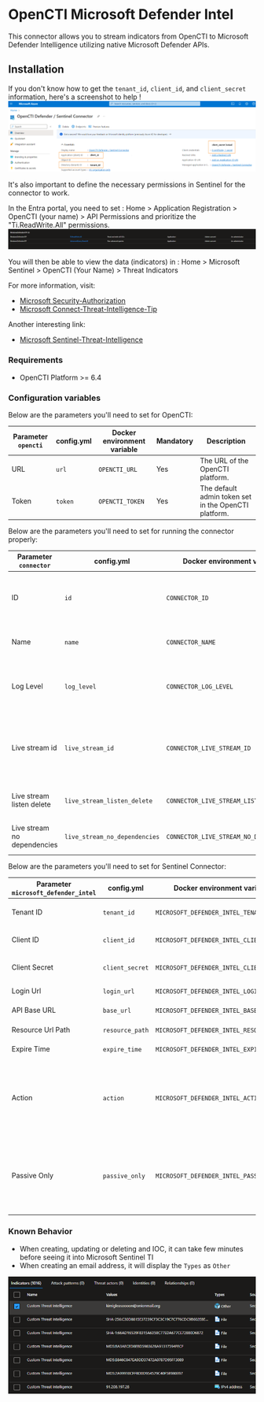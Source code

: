 # OpenCTI Microsoft Defender Intel

This connector allows you to stream indicators from OpenCTI to Microsoft Defender Intelligence utilizing native Microsoft Defender APIs.

## Installation

If you don't know how to get the `tenant_id`, `client_id`, and `client_secret` information, here's a screenshot to
help !
![Sentinel_variables](./doc/sentinel_info_variables.png)

It's also important to define the necessary permissions in Sentinel for the connector to work.

In the Entra portal, you need to set :
Home > Application Registration > OpenCTI (your name) > API Permissions
and prioritize the "Ti.ReadWrite.All" permissions.
![Sentinel_permission](./doc/permission_mandatory.png)

You will then be able to view the data (indicators) in :
Home > Microsoft Sentinel > OpenCTI (Your Name) > Threat Indicators

For more information, visit:

- [Microsoft Security-Authorization](https://learn.microsoft.com/en-us/graph/security-authorization)
- [Microsoft Connect-Threat-Intelligence-Tip](https://learn.microsoft.com/en-us/azure/sentinel/connect-threat-intelligence-tip)

Another interesting link:

- [Microsoft Sentinel-Threat-Intelligence](https://learn.microsoft.com/en-us/azure/architecture/example-scenario/data/sentinel-threat-intelligence#import-threat-indicators-with-the-platforms-data-connector)

### Requirements

- OpenCTI Platform >= 6.4

### Configuration variables

Below are the parameters you'll need to set for OpenCTI:

| Parameter `opencti` | config.yml | Docker environment variable | Mandatory | Description                                          |
|---------------------|------------|-----------------------------|-----------|------------------------------------------------------|
| URL                 | `url`      | `OPENCTI_URL`               | Yes       | The URL of the OpenCTI platform.                     |
| Token               | `token`    | `OPENCTI_TOKEN`             | Yes       | The default admin token set in the OpenCTI platform. |

Below are the parameters you'll need to set for running the connector properly:

| Parameter `connector`       | config.yml                    | Docker environment variable             | Default  | Mandatory | Example                                | Description                                                                            |
|-----------------------------|-------------------------------|-----------------------------------------|----------|-----------|----------------------------------------|----------------------------------------------------------------------------------------|
| ID                          | `id`                          | `CONNECTOR_ID`                          | /        | Yes       | `fe418972-1b42-42c9-a665-91544c1a9939` | A unique `UUIDv4` identifier for this connector instance.                              |
| Name                        | `name`                        | `CONNECTOR_NAME`                        | /        | Yes       | `Microsoft Defender Intel`             | Full name of the connector : `Microsoft Sentinel`.                                     |
| Log Level                   | `log_level`                   | `CONNECTOR_LOG_LEVEL`                   | `error`  | No        | `error`                                | Determines the verbosity of the logs. Options are `debug`, `info`, `warn`, or `error`. |
| Live stream id              | `live_stream_id`              | `CONNECTOR_LIVE_STREAM_ID`              | /        | Yes       | `9f204482-47a4-4fa4-b88b-ff4f390f31dd` | The Live Stream ID of the stream created in the OpenCTI interface. A unique `UUIDv4`.  |
| Live stream listen delete   | `live_stream_listen_delete`   | `CONNECTOR_LIVE_STREAM_LISTEN_DELETE`   | `true`   | No        | `true`                                 | The Live Stream listen delete must be `true`.                                          |
| Live stream no dependencies | `live_stream_no_dependencies` | `CONNECTOR_LIVE_STREAM_NO_DEPENDENCIES` | `true`   | No        | `true`                                 | The Live Stream no dependencies must be `true`.                                        |

Below are the parameters you'll need to set for Sentinel Connector:

| Parameter `microsoft_defender_intel` | config.yml         | Docker environment variable                 | Default                                    | Mandatory | Example                                    | Description                                                                                                                                                                                                                                                                                                                                                       |
|--------------------------------------|--------------------|---------------------------------------------|--------------------------------------------|-----------|--------------------------------------------|-------------------------------------------------------------------------------------------------------------------------------------------------------------------------------------------------------------------------------------------------------------------------------------------------------------------------------------------------------------------|
| Tenant ID                            | `tenant_id`        | `MICROSOFT_DEFENDER_INTEL_TENANT_ID`        | /                                          | Yes       | /                                          | Your Azure App Tenant ID, see the screenshot to help you find this information.                                                                                                                                                                                                                                                                                   |
| Client ID                            | `client_id`        | `MICROSOFT_DEFENDER_INTEL_CLIENT_ID`        | /                                          | Yes       | /                                          | Your Azure App Client ID, see the screenshot to help you find this information.                                                                                                                                                                                                                                                                                   |
| Client Secret                        | `client_secret`    | `MICROSOFT_DEFENDER_INTEL_CLIENT_SECRET`    | /                                          | Yes       | /                                          | Your Azure App Client secret, See the screenshot to help you find this information.                                                                                                                                                                                                                                                                               |
| Login Url                            | `login_url`        | `MICROSOFT_DEFENDER_INTEL_LOGIN_URL`        | `https://login.microsoft.com`              | No        | `https://login.microsoft.com`              | Login URL for Microsoft which is `https://login.microsoft.com`                                                                                                                                                                                                                                                                                                    |
| API Base URL                         | `base_url`         | `MICROSOFT_DEFENDER_INTEL_BASE_URL`         | `https://api.securitycenter.microsoft.com` | No        | `https://api.securitycenter.microsoft.com` | The resource the API will use which is `https://api.securitycenter.microsoft.com`                                                                                                                                                                                                                                                                                 |
| Resource Url Path                    | `resource_path`    | `MICROSOFT_DEFENDER_INTEL_RESOURCE_PATH`    | `/api/indicators`                          | No        | `/api/indicators`                          | The request URL that will be used which is `/api/indicators`                                                                                                                                                                                                                                                                                                      |
| Expire Time                          | `expire_time`      | `MICROSOFT_DEFENDER_INTEL_EXPIRE_TIME`      | `30`                                       | No        | `30`                                       | Number of days for your indicator to expire in Sentinel. Suggestion of `30` as a default                                                                                                                                                                                                                                                                          |
| Action                               | `action`           | `MICROSOFT_DEFENDER_INTEL_ACTION`           | `Alert`                                    | No        | `Alert`                                    | The action to apply if the indicator is matched from within the targetProduct security tool. Possible values are: `Warn`, `Block`, `Audit`, `Alert`, `AlertAndBlock`, `BlockAndRemediate`, `Allowed`. `BlockAndRemediate` is not compatible with network indicators (see: https://learn.microsoft.com/en-us/defender-endpoint/indicator-manage)                   |
| Passive Only                         | `passive_only`     | `MICROSOFT_DEFENDER_INTEL_PASSIVE_ONLY`     | `false`                                    | No        | `true`                                     | Determines if the indicator should trigger an event that is visible to an end-user. When set to `True` security tools will not notify the end user that a ‘hit’ has occurred. This is most often treated as audit or silent mode by security products where they will simply log that a match occurred but will not perform the action. Default value is `False`. |

### Known Behavior

- When creating, updating or deleting and IOC, it can take few minutes before seeing it into Microsoft Sentinel TI
- When creating an email address, it will display the `Types` as `Other`

![Display of Email Address on MSTI](./doc/ioc_msti.png)